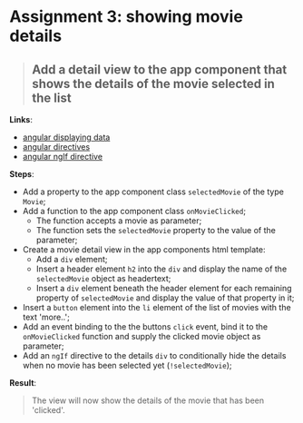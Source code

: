 Assignment 3: showing movie details 
==============================================

> ## Add a detail view to the app component that shows the details of the movie selected in the list 

**Links**:
- [angular displaying data](https://angular.io/docs/ts/latest/guide/displaying-data.html)
- [angular directives](https://angular-2-training-book.rangle.io/handout/directives/)
- [angular ngIf directive](https://angular-2-training-book.rangle.io/handout/directives/ng_if_directive.html)

**Steps**:
- Add a property to the app component class `selectedMovie` of the type `Movie`;
- Add a function to the app component class `onMovieClicked`; 
    - The function accepts a movie as parameter;
    - The function sets the `selectedMovie` property to the value of the parameter;
- Create a movie detail view in the app components html template:
    - Add a `div` element;
    - Insert a header element `h2` into the `div` and display the name of the `selectedMovie` object as headertext;
    - Insert a `div` element beneath the header element for each remaining property of `selectedMovie` and display the value of that property in it;
- Insert a `button` element into the `li` element of the list of movies with the text 'more..';
- Add an event binding to the the buttons `click` event, bind it to the `onMovieClicked` function and supply the clicked movie object as parameter;
- Add an `ngIf` directive to the details `div` to conditionally hide the details when no movie has been selected yet (`!selectedMovie`);

**Result**:
> The view will now show the details of the movie that has been 'clicked'.